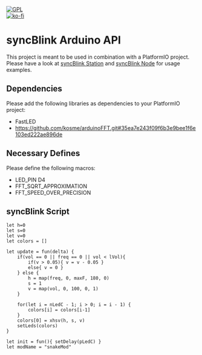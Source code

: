 [![GPL](https://img.shields.io/github/license/syncBlink/syncBlink)](https://github.com/syncBlink/syncBlink/blob/main/LICENSE)   
[![ko-fi](https://www.ko-fi.com/img/githubbutton_sm.svg)](https://ko-fi.com/A0A01MQZP)

# syncBlink Arduino API

This project is meant to be used in combination with a PlatformIO project.
Please have a look at [syncBlink Station](https://github.com/syncBlink/syncBlink/tree/main/station) and [syncBlink Node](https://github.com/syncBlink/syncBlink/tree/main/node) for usage examples.

## Dependencies

Please add the following libraries as dependencies to your PlatformIO project:

- FastLED
- https://github.com/kosme/arduinoFFT.git#35ea7e243f09f6b3e9bee1f6e103ed222ae896de

## Necessary Defines

Please define the following macros:

- LED_PIN       D4
- FFT_SQRT_APPROXIMATION
- FFT_SPEED_OVER_PRECISION

## syncBlink Script

```
let h=0
let s=0
let v=0
let colors = []

let update = fun(delta) {
	if(vol == 0 || freq == 0 || vol < lVol){
        if(v > 0.05){ v = v - 0.05 }
        else{ v = 0 }
    } else {
        h = map(freq, 0, maxF, 180, 0)
        s = 1
        v = map(vol, 0, 100, 0, 1)
    }
    
    for(let i = nLedC - 1; i > 0; i = i - 1) {
        colors[i] = colors[i-1]
    }
    colors[0] = xhsv(h, s, v)
    setLeds(colors)
}

let init = fun(){ setDelay(pLedC) }
let modName = "snakeMod"
```